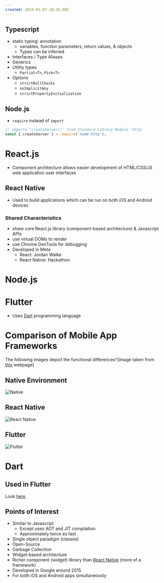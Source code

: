 ```yaml
---
created: 2024-02-07 10:35:40Z
---
```

## Typescript
- static typing: annotation
	- variables, function parameters, return values, & objects
	- Types can be inferred
- Interfaces  / Type Aliases
- Generics
- Utility types
	- `Partial<T>`, `Pick<T>`
- Options
	- `strictNullChecks`
	- `noImplicitAny`
	- `strictPropertyInitialization`

## Node.js
- `require` instead of `import`
```js
// imports 'createServer()' from Standard Library Module 'http'
const { createServer } = require('node:http');
```

# React.js
- Component architecture allows easier development of  HTML/CSS/JS web application user interfaces
## React Native
- Used to build applications which can be run on both iOS and Android devices
### Shared Characteristics
- share core React.js library (component-based architecture) & Javascript APIs
- use virtual DOMs to render
- use Chrome DevTools for debugging
- Developed in Meta
	- React: Jordan Walke
	- React Native: Hackathon

# Node.js

# Flutter
- Uses [Dart](../../Computers/Javascript/Dart.md) programming language

# Comparison of Mobile App Frameworks

The following images depict the functional differences^[image taken from [this](https://blog.codemagic.io/what-is-flutter-benefits-and-limitations/) webpage]
## Native Environment


![Native](../../_resources/native.png)


## React Native
![React Native](../../_resources/react_native.png)
## Flutter
![Flutter](../../_resources/flutter.png)

# Dart
## Used in Flutter
Look [here](../../Computers/Javascript/Frameworks%20&%20Libraries.md#flutter)

## Points of Interest
- Similar to Javascript
	- Except uses AOT and JIT compilation
	- Approximately twice as fast
- Single object paradigm (classes)
- Open-Source
- Garbage Collection
- Widget-based architecture
- Richer component (widget) library than [React Native](../../Computers/Javascript/Frameworks%20&%20Libraries.md#react-native) (more of a framework)
- Developed in Google around 2015
- For both iOS and Android apps simultaneously